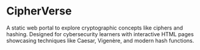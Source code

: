 # CipherVerse
A static web portal to explore cryptographic concepts like ciphers and hashing. Designed for cybersecurity learners with interactive HTML pages showcasing techniques like Caesar, Vigenère, and modern hash functions.
